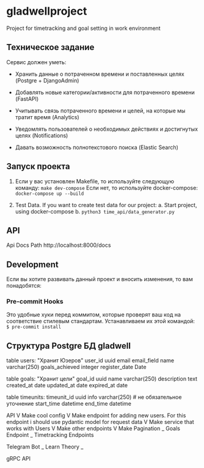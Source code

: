 # gladwellproject
Project for timetracking and goal setting in work environment

## Техническое задание
Сервис должен уметь:
- Хранить данные о потраченном времени и поставленных целях (Postgre + DjangoAdmin)
- Добавлять новые категории/активности для потраченного времени (FastAPI)

- Учитывать связь потраченного времени и целей, на которые мы тратит время (Analytics)
- Уведомлять пользователей о необходимых действиях и достигнутых целях (Notifications)
- Давать возможность полнотекстового поиска (Elastic Search)

## Запуск проекта
1. Если у вас установлен Makefile, то используйте следующую команду:
```make dev-compose```
Если нет, то используйте docker-compose:
```docker-compose up --build```

2. Test Data. If you want to create test data for our project:
		a. Start project, using docker-compose
		b. ```python3 time_api/data_generator.py```


## API
Api Docs Path http://localhost:8000/docs



## Development
Если вы хотите развивать данный проект и вносить изменения, то вам понадобятся:
### Pre-commit Hooks
Это удобные хуки перед коммитом, которые проверят ваш код на соответствие стилевым стандартам. Устанавливаем их этой командой:
```$ pre-commit install```


## Структура Postgre БД gladwell

table users:
		"Хранит Юзеров"
		user_id uuid
		email email_field
		name varchar(250)
		goals_achieved integer
		register_date Date

table goals:
		"Хранит цели"
		goal_id uuid
		name varchar(250)
		description text
		created_at date
		updated_at date
		expired_at date

table timeunits:
		timeunit_id uuid
		info varchar(250) # не обязательное уточнение
		start_time datetime
		end_time datetime

API
V Make cool config
V Make endpoint for adding new users. For this endpoint i should use pydantic model for request data
V Make service that works with Users
V Make other endpoints
V Make Pagination
_ Goals Endpoint
_ Timetracking Endpoints




Telegram Bot
_ Learn Theory
_ 

gRPC API
